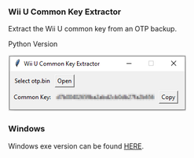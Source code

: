 ### Wii U Common Key Extractor
Extract the Wii U common key from an OTP backup.  

Python Version

![alt text](https://raw.githubusercontent.com/Flumpmeister/WiiUCommonKeyExtractor/master/screenshot.png "Screenshot")

### Windows
Windows exe version can be found [HERE](https://github.com/GaryOderNichts/WiiUCommonKeyExtractor).